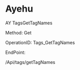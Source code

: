 #     Ayehu


AY TagsGetTagNames

Method: Get

OperationID: Tags_GetTagNames

EndPoint:

/Api/tags/getTagNames
